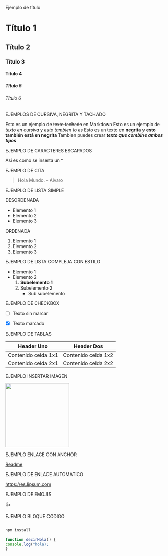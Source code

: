 


Ejemplo de título
# Título 1
## Título 2
### Título 3
#### Título 4
##### Título 5
###### Título 6

EJEMPLOS DE CURSIVA, NEGRITA Y TACHADO

Esto es un ejemplo de ~~texto tachado~~ en Markdown
Esto es un ejemplo de *texto en cursiva* y _esto tambien lo es_
Esto es un texto en **negrita** y __esto también está en negrita__
Tambien puedes crear __*texto que combine ambos tipos*__

EJEMPLO DE CARACTERES ESCAPADOS

Asi es como se inserta un \*


EJEMPLO DE CITA 

> Hola Mundo. - Alvaro

EJEMPLO DE LISTA SIMPLE

DESORDENADA 

  * Elemento 1
  * Elemento 2
  * Elemento 3

ORDENADA

  1. Elemento 1
  2. Elemento 2
  3. Elemento 3


EJEMPLO DE LISTA COMPLEJA CON ESTILO

  * Elemento 1
  * Elemento 2
      1. **Subelemento 1**
      2. Subelemento 2
           * Sub subelemento


EJEMPLO DE CHECKBOX

- [ ] Texto sin marcar
- [x] Texto marcado


EJEMPLO DE TABLAS

| Header Uno | Header Dos | 
| ---------- | ---------- |
| Contenido celda 1x1 | Contenido celda 1x2 |
| Contenido celda 2x1 | Contenido celda 2x2 |


EJEMPLO INSERTAR IMAGEN

<img src="https://github.com/user-attachments/assets/5f781c53-4af0-481a-9a15-2a6c5ff8ac32" width=200>

EJEMPLO ENLACE CON ANCHOR

[Readme](https://es.lipsum.com)

EJEMPLO DE ENLACE AUTOMATICO

<https://es.lipsum.com>

EJEMPLO DE EMOJIS 

:+1:

EJEMPLO BLOQUE CODIGO

```bash

npm install
```
```javascript
function decirHola() {
console.log("hola);
}
```

